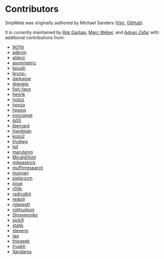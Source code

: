 # Contributors #

SnipMate was originally authored by Michael Sanders
([Vim](http://www.vim.org/account/profile.php?user_id=16544),
[GitHub](https://github.com/msanders)).

It is currently maintained by [Rok Garbas](rok@garbas.si), [Marc
Weber](marco-oweber@gmx.de), and [Adnan Zafar](https://github.com/ajzafar) with
additional contributions from:

* [907th](https://github.com/907th)
* [adkron](https://github.com/adkron)
* [alderz](https://github.com/alderz)
* [asymmetric](https://github.com/asymmetric)
* [bpugh](https://github.com/bpugh)
* [bruno-](https://github.com/bruno-)
* [darkwise](https://github.com/darkwise)
* [dreviejo](https://github.com/dreviejo)
* [fish-face](https://github.com/fish-face)
* [henrik](https://github.com/henrik)
* [holizz](https://github.com/holizz)
* [honza](https://github.com/honza)
* [hpesoj](https://github.com/hpesoj)
* [ironcamel](https://github.com/ironcamel)
* [jb55](https://github.com/jb55)
* [jbernard](https://github.com/jbernard)
* [jherdman](https://github.com/jherdman)
* [kozo2](https://github.com/kozo2)
* [lilydjwg](https://github.com/lilydjwg)
* [lpil](https://github.com/lpil)
* [marutanm](https://github.com/marutanm)
* [MicahElliott](https://github.com/MicahElliott)
* [mikeastock](https://github.com/mikeastock)
* [muffinresearch](https://github.com/muffinresearch)
* [munyari](https://github.com/munyari)
* [pielgrzym](https://github.com/pielgrzym)
* [pose](https://github.com/pose)
* [r00k](https://github.com/r00k)
* [radicalbit](https://github.com/radicalbit)
* [redpill](https://github.com/redpill)
* [rglassett](http://github.com/rglassett)
* [robhudson](https://github.com/robhudson)
* [Shraymonks](https://github.com/shraymonks)
* [sickill](https://github.com/sickill)
* [statik](https://github.com/statik)
* [steveno](https://github.com/steveno)
* [taq](https://github.com/taq)
* [thisgeek](https://github.com/thisgeek)
* [trusktr](https://github.com/trusktr)
* [Xandaros](https://github.com/Xandaros)
